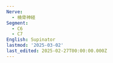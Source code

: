 ```yaml
---
Nerve:
  - 橈骨神経
Segment:
  - C6
  - C7
English: Supinator
lastmod: '2025-03-02'
last_edited: 2025-02-27T00:00:00.000Z
---
```



